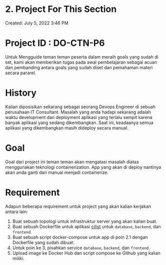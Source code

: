 # 2. Project For This Section

Created: July 5, 2022 3:46 PM

# Project ID : DO-CTN-P6

Untuk Mengguide teman teman peserta dalam meraih goals yang sudah di set, kami akan memberikan tugas pada awal pembelajaran sebagai acuan dan pembanding antara goals yang sudah diset dan pemahaman materi secara pararel.

# History

Kalian diposisikan sekarang sebagai seorang Devops Engineer di sebuah perusahaan IT Consultant. Masalah yang anda hadapi sekarang adalah waktu development dan deployment aplikasi yang terlalu sempit karena banyak aplikasi yang sedang dikembangkan. Saat ini, keadaanya semua aplikasi yang dikembangkan masih dideploy secara manual.

# Goal

Goal dari project ini teman teman akan mengatasi masalah diatas menggunakan teknologi containerization. App yang akan di deploy nantinya akan anda ganti dari manual menjadi containerize. 

# Requirement

Adapun beberapa requirement untuk project yang akan kalian kerjakan antara lain:

1. Buat sebuah topologi untuk infrastruktur server yang akan kalian buat.
2. Buat sebuah Dockerfile untuk aplikasi [cilist](https://github.com/sdcilsy/cilist) untuk `database`, `backend`, dan `frontend`.
3. Buat sebuah script docker-compose untuk app di poin 2.1 dengan Dockerfile yang sudah dibuat:
4. Untuk poin ke 3, pisahkan service `database`, `backend`, dan `frontend`.
5. Upload image ke Docker Hub dan script compose ke Github yang kalian miliki.